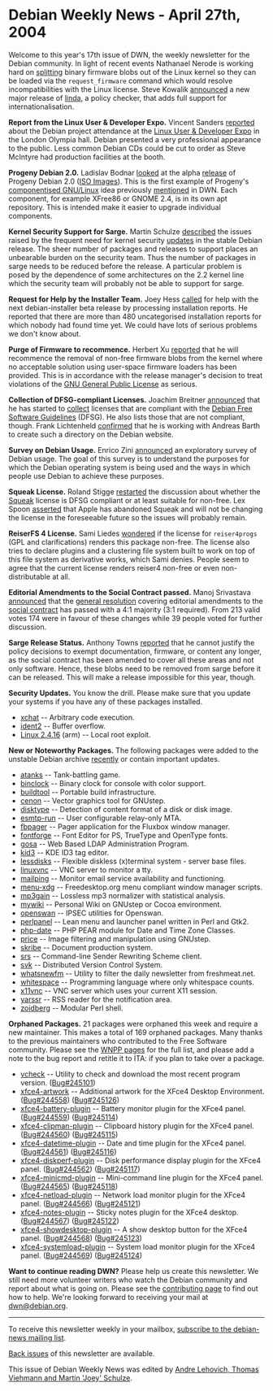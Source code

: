 
Debian Weekly News - April 27th, 2004
=====================================


Welcome to this year's 17th issue of DWN, the weekly newsletter for the
Debian community. In light of recent events Nathanael Nerode is working hard
on [splitting](https://lists.debian.org/debian-devel-0404/msg03877.html) binary firmware blobs out of the Linux kernel so they can be
loaded via the `request_firmware` command which would resolve
incompatibilities with the Linux license. Steve Kowalik [announced](https://lists.debian.org/debian-devel-0404/msg01688.html) a
new major release of [linda](https://packages.debian.org/linda), a
policy checker, that adds full support for internationalisation.


**Report from the Linux User & Developer Expo.** Vincent
Sanders [reported](https://www.debian.org/events/2004/0420-linuxuserexpo-report)
about the Debian project attendance at the [Linux User & Developer
Expo](https://www.debian.org/events/2004/0420-linuxuserexpo) in the London Olympia hall. Debian presented a very professional
appearance to the public. Less common Debian CDs could be cut to order as
Steve McIntyre had production facilities at the booth.


**Progeny Debian 2.0.** Ladislav Bodnar [looked](http://lwn.net/Articles/80473/) at the alpha [release](http://platform.progeny.com/archives/000034.html)
of Progeny Debian 2.0 ([ISO Images](http://archive.progeny.com/progeny/linux/iso-i386/20040412/)).
This is the first example of Progeny's [componentised
GNU/Linux](http://platform.progeny.com/componentized/) idea previously
[mentioned](https://www.debian.org/News/weekly/2004/09/) in DWN. Each component, for example XFree86 or GNOME
2.4, is in its own apt repository. This is intended make it easier to upgrade
individual components.


**Kernel Security Support for Sarge.** Martin Schulze [described](https://lists.debian.org/debian-devel-0404/msg01623.html)
the issues raised by the frequent need for kernel security [updates](http://www.infodrom.org/~joey/log/?200404211935) in the
stable Debian release. The
sheer number of packages and releases to support places an unbearable
burden on the security team. Thus the number of packages in sarge needs
to be reduced before the release. A particular problem is posed by the
dependence of some architectures on the 2.2 kernel line which the security team will
probably not be able to support for sarge.


**Request for Help by the Installer Team.** Joey Hess [called](https://lists.debian.org/debian-devel-0404/msg01468.html) for
help with the next debian-installer beta release by processing installation
reports. He reported that there are more than 480 uncategorised installation
reports for which nobody had found time yet. We could have lots of serious
problems we don't know about.


**Purge of Firmware to recommence.** Herbert Xu [reported](https://lists.debian.org/debian-devel-0404/msg01488.html)
that he will recommence the removal of non-free firmware blobs from the kernel
where no acceptable solution using user-space firmware loaders has been
provided. This is in accordance with the release manager's decision to treat
violations of the [GNU General
Public License](https://www.gnu.org/copyleft/gpl.html) as serious.


**Collection of DFSG-compliant Licenses.** Joachim Breitner [announced](https://lists.debian.org/debian-legal-0404/msg00142.html)
that he has started to [collect](https://wiki.debian.org/DFSGLicenses) licenses that
are compliant with the [Debian
Free Software Guidelines](https://www.debian.org/social_contract#guidelines) (DFSG). He also lists those that are not compliant,
though. Frank Lichtenheld [confirmed](https://lists.debian.org/debian-legal-0404/msg00143.html)
that he is working with Andreas Barth to create such a directory on the Debian
website.


**Survey on Debian Usage.** Enrico Zini [announced](https://lists.debian.org/debian-devel-0404/msg01508.html)
an exploratory survey of Debian usage. The goal of this survey is to
understand the purposes for which the Debian operating system is being used
and the ways in which people use Debian to achieve these purposes.


**Squeak License.** Roland Stigge [restarted](https://lists.debian.org/debian-legal-0404/msg00160.html)
the discussion about whether the [Squeak](http://www.squeak.org/)
license is DFSG compliant or at least suitable for non-free. Lex Spoon [asserted](https://lists.debian.org/debian-legal-0404/msg00242.html)
that Apple has abandoned Squeak and will not be changing the license in the
foreseeable future so the issues will probably remain.


**ReiserFS 4 License.** Sami Liedes [wondered](https://lists.debian.org/debian-legal-0404/msg00229.html) if
the license for `reiser4progs` (GPL and clarifications) renders
this package non-free. The license also tries to declare plugins and a
clustering file system built to work on top of this file system as derivative
works, which Sami denies. People seem to agree that the current license
renders reiser4 non-free or even non-distributable at all.


**Editorial Amendments to the Social Contract passed.** Manoj
Srivastava [announced](https://lists.debian.org/debian-vote-0404/msg00073.html) that the [general
resolution](https://www.debian.org/vote/2004/vote_003) covering editorial amendments to the [social contract](https://www.debian.org/social_contract) has passed with a 4:1
majority (3:1 required). From 213 valid votes 174 were in favour of these
changes while 39 people voted for further discussion.


**Sarge Release Status.** Anthony Towns [reported](https://lists.debian.org/debian-vote-0404/msg00074.html)
that he cannot justify the policy decisions to exempt documentation,
firmware, or content any longer, as the social contract has been amended to
cover all these areas and not only software. Hence, these blobs need to be
removed from sarge before it can be released. This will make a release
impossible for this year, though.


**Security Updates.** You know the drill. Please make sure
that you update your systems if you have any of these packages installed.


* [xchat](https://www.debian.org/security/2004/dsa-493) --
 Arbitrary code execution.
* [ident2](https://www.debian.org/security/2004/dsa-494) --
 Buffer overflow.
* [Linux 2.4.16](https://www.debian.org/security/2004/dsa-495) (arm) --
 Local root exploit.


**New or Noteworthy Packages.** The following packages were
added to the unstable Debian archive [recently](https://packages.debian.org/unstable/newpkg_main) or contain
important updates.


* [atanks](https://packages.debian.org/unstable/games/atanks)
 -- Tank-battling game.
* [binclock](https://packages.debian.org/unstable/text/binclock)
 -- Binary clock for console with color support.
* [buildtool](https://packages.debian.org/unstable/devel/buildtool)
 -- Portable build infrastructure.
* [cenon](https://packages.debian.org/unstable/graphics/cenon)
 -- Vector graphics tool for GNUstep.
* [disktype](https://packages.debian.org/unstable/utils/disktype)
 -- Detection of content format of a disk or disk image.
* [esmtp-run](https://packages.debian.org/unstable/mail/esmtp-run)
 -- User configurable relay-only MTA.
* [fbpager](https://packages.debian.org/unstable/x11/fbpager)
 -- Pager application for the Fluxbox window manager.
* [fontforge](https://packages.debian.org/unstable/x11/fontforge)
 -- Font Editor for PS, TrueType and OpenType fonts.
* [gosa](https://packages.debian.org/unstable/web/gosa)
 -- Web Based LDAP Administration Program.
* [kid3](https://packages.debian.org/unstable/kde/kid3)
 -- KDE ID3 tag editor.
* [lessdisks](https://packages.debian.org/unstable/misc/lessdisks)
 -- Flexible diskless (x)terminal system - server base files.
* [linuxvnc](https://packages.debian.org/unstable/x11/linuxvnc)
 -- VNC server to monitor a tty.
* [mailping](https://packages.debian.org/unstable/devel/mailping)
 -- Monitor email service availability and functioning.
* [menu-xdg](https://packages.debian.org/unstable/admin/menu-xdg)
 -- Freedesktop.org menu compliant window manager scripts.
* [mp3gain](https://packages.debian.org/unstable/sound/mp3gain)
 -- Lossless mp3 normalizer with statistical analysis.
* [mywiki](https://packages.debian.org/unstable/misc/mywiki)
 -- Personal Wiki on GNUstep or Cocoa environment.
* [openswan](https://packages.debian.org/unstable/net/openswan)
 -- IPSEC utilities for Openswan.
* [perlpanel](https://packages.debian.org/unstable/x11/perlpanel)
 -- Lean menu and launcher panel written in Perl and Gtk2.
* [php-date](https://packages.debian.org/unstable/web/php-date)
 -- PHP PEAR module for Date and Time Zone Classes.
* [price](https://packages.debian.org/unstable/graphics/price)
 -- Image filtering and manipulation using GNUstep.
* [skribe](https://packages.debian.org/unstable/devel/skribe)
 -- Document production system.
* [srs](https://packages.debian.org/unstable/mail/srs)
 -- Command-line Sender Rewriting Scheme client.
* [svk](https://packages.debian.org/unstable/perl/svk)
 -- Distributed Version Control System.
* [whatsnewfm](https://packages.debian.org/unstable/mail/whatsnewfm)
 -- Utility to filter the daily newsletter from freshmeat.net.
* [whitespace](https://packages.debian.org/unstable/interpreters/whitespace)
 -- Programming language where only whitespace counts.
* [x11vnc](https://packages.debian.org/unstable/x11/x11vnc)
 -- VNC server which uses your current X11 session.
* [yarssr](https://packages.debian.org/unstable/net/yarssr)
 -- RSS reader for the notification area.
* [zoidberg](https://packages.debian.org/unstable/perl/zoidberg)
 -- Modular Perl shell.


**Orphaned Packages.** 21 packages were orphaned this week and
require a new maintainer. This makes a total of 169 orphaned packages. Many
thanks to the previous maintainers who contributed to the Free Software
community. Please see the [WNPP pages](https://www.debian.org/devel/wnpp/) for
the full list, and please add a note to the bug report and retitle it to ITA:
if you plan to take over a package.


* [vcheck](https://packages.debian.org/unstable/utils/vcheck)
 -- Utility to check and download the most recent program version.
 ([Bug#245101](https://bugs.debian.org/245101))
* [xfce4-artwork](https://packages.debian.org/unstable/x11/xfce4-artwork)
 -- Additional artwork for the XFce4 Desktop Environment.
 ([Bug#244558](https://bugs.debian.org/244558))
 ([Bug#245126](https://bugs.debian.org/245126))
* [xfce4-battery-plugin](https://packages.debian.org/unstable/x11/xfce4-battery-plugin)
 -- Battery monitor plugin for the XFce4 panel.
 ([Bug#244559](https://bugs.debian.org/244559))
 ([Bug#245114](https://bugs.debian.org/245114))
* [xfce4-clipman-plugin](https://packages.debian.org/unstable/x11/xfce4-clipman-plugin)
 -- Clipboard history plugin for the XFce4 panel.
 ([Bug#244560](https://bugs.debian.org/244560))
 ([Bug#245115](https://bugs.debian.org/245115))
* [xfce4-datetime-plugin](https://packages.debian.org/unstable/x11/xfce4-datetime-plugin)
 -- Date and time plugin for the XFce4 panel.
 ([Bug#244561](https://bugs.debian.org/244561))
 ([Bug#245116](https://bugs.debian.org/245116))
* [xfce4-diskperf-plugin](https://packages.debian.org/unstable/x11/xfce4-diskperf-plugin)
 -- Disk performance display plugin for the XFce4 panel.
 ([Bug#244562](https://bugs.debian.org/244562))
 ([Bug#245117](https://bugs.debian.org/245117))
* [xfce4-minicmd-plugin](https://packages.debian.org/unstable/x11/xfce4-minicmd-plugin)
 -- Mini-command line plugin for the XFce4 panel.
 ([Bug#244565](https://bugs.debian.org/244565))
 ([Bug#245118](https://bugs.debian.org/245118))
* [xfce4-netload-plugin](https://packages.debian.org/unstable/x11/xfce4-netload-plugin)
 -- Network load monitor plugin for the XFce4 panel.
 ([Bug#244566](https://bugs.debian.org/244566))
 ([Bug#245121](https://bugs.debian.org/245121))
* [xfce4-notes-plugin](https://packages.debian.org/unstable/x11/xfce4-notes-plugin)
 -- Sticky notes plugin for the XFce4 desktop.
 ([Bug#244567](https://bugs.debian.org/244567))
 ([Bug#245122](https://bugs.debian.org/245122))
* [xfce4-showdesktop-plugin](https://packages.debian.org/unstable/x11/xfce4-showdesktop-plugin)
 -- A show desktop button for the XFce4 panel.
 ([Bug#244568](https://bugs.debian.org/244568))
 ([Bug#245123](https://bugs.debian.org/245123))
* [xfce4-systemload-plugin](https://packages.debian.org/unstable/x11/xfce4-systemload-plugin)
 -- System load monitor plugin for the XFce4 panel.
 ([Bug#244569](https://bugs.debian.org/244569))
 ([Bug#245124](https://bugs.debian.org/245124))


**Want to continue reading DWN?** Please help us create this
newsletter. We still need more volunteer writers who watch the Debian
community and report about what is going on. Please see the [contributing page](https://www.debian.org/News/weekly/contributing) to find out how
to help. We're looking forward to receiving your mail at [dwn@debian.org](mailto:dwn@debian.org).




---



 To receive this newsletter weekly in your mailbox, [subscribe to the debian-news mailing list](https://lists.debian.org/debian-news/).



[Back issues](https://www.debian.org/News/weekly/) of this newsletter are available.



This issue of Debian Weekly News was edited by [Andre Lehovich, Thomas Viehmann and Martin 'Joey' Schulze](mailto:dwn@debian.org).




